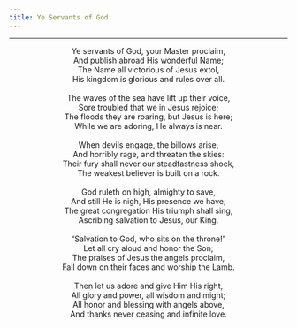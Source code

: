 ```yaml
---
title: Ye Servants of God
---
```


---
<center>
Ye servants of God, your Master proclaim,<br/>
And publish abroad His wonderful Name;<br/>
The Name all victorious of Jesus extol,<br/>
His kingdom is glorious and rules over all.<br/>
<br/>
The waves of the sea have lift up their voice,<br/>
Sore troubled that we in Jesus rejoice;<br/>
The floods they are roaring, but Jesus is here;<br/>
While we are adoring, He always is near.<br/>
<br/>
When devils engage, the billows arise,<br/>
And horribly rage, and threaten the skies:<br/>
Their fury shall never our steadfastness shock,<br/>
The weakest believer is built on a rock.<br/>
<br/>
God ruleth on high, almighty to save,<br/>
And still He is nigh, His presence we have;<br/>
The great congregation His triumph shall sing,<br/>
Ascribing salvation to Jesus, our King.<br/>
<br/>
“Salvation to God, who sits on the throne!”<br/>
Let all cry aloud and honor the Son;<br/>
The praises of Jesus the angels proclaim,<br/>
Fall down on their faces and worship the Lamb.<br/>
<br/>
Then let us adore and give Him His right,<br/>
All glory and power, all wisdom and might;<br/>
All honor and blessing with angels above,<br/>
And thanks never ceasing and infinite love.
</center>